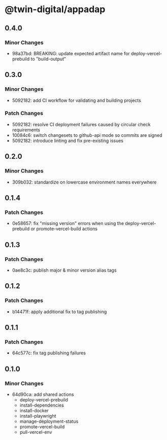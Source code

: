 # @twin-digital/appadap

## 0.4.0

### Minor Changes

- 98a37bd: BREAKING: update expected artifact name for deploy-vercel-prebuild to "build-output"

## 0.3.0

### Minor Changes

- 5092182: add CI workflow for validating and building projects

### Patch Changes

- 5092182: resolve CI deployment failures caused by circular check requirements
- 10084c6: switch changesets to github-api mode so commits are signed
- 5092182: introduce linting and fix pre-existing issues

## 0.2.0

### Minor Changes

- 309b032: standardize on lowercase environment names everywhere

## 0.1.4

### Patch Changes

- 0e58657: fix "missing version" errors when using the deploy-vercel-prebuild or promote-vercel-build actions

## 0.1.3

### Patch Changes

- 0ae8c3c: publish major & minor version alias tags

## 0.1.2

### Patch Changes

- b14471f: apply additional fix to tag publishing

## 0.1.1

### Patch Changes

- 64c577c: fix tag publishing failures

## 0.1.0

### Minor Changes

- 64d90ca: add shared actions
  - deploy-vercel-prebuild
  - install-dependencies
  - install-docker
  - install-playwright
  - manage-deployment-status
  - promote-vercel-build
  - pull-vercel-env
